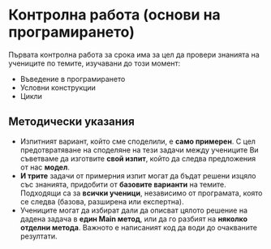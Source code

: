 # Контролна работа (основи на програмирането)

Първата контролна работа за срока има за цел да провери знанията на учениците по темите, изучавани до този момент:
 - Въведение в програмирането
 - Условни конструкции
 - Цикли

## Методически указания
 - Изпитният вариант, който сме споделили, е **само примерен**. С цел предотвратяване на споделяне на тези задачи между учениците Ви съветваме да изготвите **свой изпит**, който да следва предложения от нас **модел**.
 - **И трите** задачи от примерния изпит могат да бъдат решени изцяло със знанията, придобити от **базовите варианти** на темите. Подходящи са за **всички ученици**, независимо от програмата, която се следва (базова, разширена или експертна).
 - Учениците могат да избират дали да описват цялото решение на дадена задача в **един Main метод**, или да го разбият на **няколко отделни метода**. Важното е написаният код да води до очакваните резултати.

